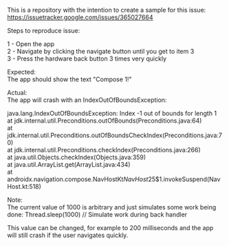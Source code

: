 This is a repository with the intention to create a sample for this issue:\
https://issuetracker.google.com/issues/365027664

Steps to reproduce issue:

1 - Open the app\
2 - Navigate by clicking the navigate button until you get to item 3\
3 - Press the hardware back button 3 times very quickly

Expected:\
The app should show the text "Compose 1!"

Actual:\
The app will crash with an IndexOutOfBoundsException:

java.lang.IndexOutOfBoundsException: Index -1 out of bounds for length 1\
                                                                                                        at jdk.internal.util.Preconditions.outOfBounds(Preconditions.java:64)\
                                                                                                        at jdk.internal.util.Preconditions.outOfBoundsCheckIndex(Preconditions.java:70)\
                                                                                                        at jdk.internal.util.Preconditions.checkIndex(Preconditions.java:266)\
                                                                                                        at java.util.Objects.checkIndex(Objects.java:359)\
                                                                                                        at java.util.ArrayList.get(ArrayList.java:434)\
                                                                                                        at androidx.navigation.compose.NavHostKt$NavHost$25$1.invokeSuspend(NavHost.kt:518)

Note:\
The current value of 1000 is arbitrary and just simulates some work being done: 
Thread.sleep(1000) // Simulate work during back handler

This value can be changed, for example to 200 milliseconds and the app will still crash if the user navigates quickly.
